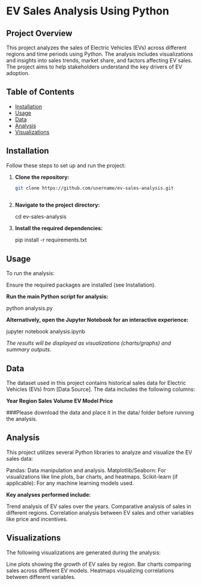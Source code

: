 # EV Sales Analysis Using Python

## Project Overview
This project analyzes the sales of Electric Vehicles (EVs) across different regions and time periods using Python. The analysis includes visualizations and insights into sales trends, market share, and factors affecting EV sales. The project aims to help stakeholders understand the key drivers of EV adoption.

## Table of Contents
- [Installation](#installation)
- [Usage](#usage)
- [Data](#data)
- [Analysis](#analysis)
- [Visualizations](#visualizations)


## Installation
Follow these steps to set up and run the project:

1. **Clone the repository:**
   ```bash
   git clone https://github.com/username/ev-sales-analysis.git
     

2.   **Navigate to the project directory:**
  
     cd ev-sales-analysis
  

3. **Install the required dependencies:**
 
   pip install -r requirements.txt
   


## Usage

To run the analysis:

Ensure the required packages are installed (see Installation).

**Run the main Python script for analysis:**

  python analysis.py

**Alternatively, open the Jupyter Notebook for an interactive experience:**

  jupyter notebook analysis.ipynb

*The results will be displayed as visualizations (charts/graphs) and summary outputs.*



## Data
The dataset used in this project contains historical sales data for Electric Vehicles (EVs) from [Data Source]. The data includes the following columns:

**Year
Region
Sales Volume
EV Model
Price**


###Please download the data and place it in the data/ folder before running the analysis.


## Analysis

This project utilizes several Python libraries to analyze and visualize the EV sales data:

Pandas: Data manipulation and analysis.
Matplotlib/Seaborn: For visualizations like line plots, bar charts, and heatmaps.
Scikit-learn (if applicable): For any machine learning models used.


 **Key analyses performed include:**

Trend analysis of EV sales over the years.
Comparative analysis of sales in different regions.
Correlation analysis between EV sales and other variables like price and incentives.

## Visualizations
The following visualizations are generated during the analysis:

Line plots showing the growth of EV sales by region.
Bar charts comparing sales across different EV models.
Heatmaps visualizing correlations between different variables.
